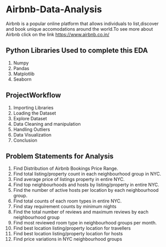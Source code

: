 # Airbnb-Data-Analysis
 Airbnb is a popular online platform that allows individuals to list,discover and book unique accomodations around the world.To see more about Airbnb click on the link https://www.airbnb.co.in/
 ## Python Libraries Used to complete this EDA
 1) Numpy
 2) Pandas
 3) Matplotlib
 4) Seaborn
## ProjectWorkflow
 1) Importing Libraries
 2) Loading the Dataset
 3) Explore Dataset
 4) Data Cleaning and manipulation
 5) Handling Outliers
 6) Data Visualization
 7) Conclusion
## Problem Statements for Analysis
1) Find Distribution of Airbnb Bookings Price Range.
2) Find total listing/property count in each neighbourhood group in NYC.
3) Find average price of listings property in entire NYC.
4) Find top neighbourhoods and hosts by listing/property in entire NYC.
5) Find the number of active hosts per location by each neighbourhood group.
6) Find total counts of each room types in entire NYC.
7) Find stay requirement counts by minimum nights
8) Find the total number of reviews and maximum reviews by each neighbourhood group
9) Find most reviewed room type in neighbourhood groups per month.
10) Find best location listing/property location for travellers
11) Find best location listing/property location for hosts
12) Find price variations in NYC neighbourhood groups
